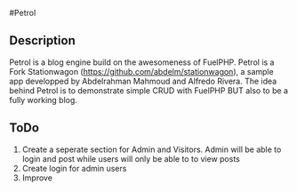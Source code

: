 #Petrol


## Description

Petrol is a blog engine build on the awesomeness of FuelPHP. Petrol is a Fork Stationwagon (https://github.com/abdelm/stationwagon), a sample app developped by  Abdelrahman Mahmoud and Alfredo Rivera. The idea behind Petrol is to demonstrate simple CRUD with FuelPHP BUT also to be a fully working blog. 

## ToDo
1. Create a seperate section for Admin and Visitors. Admin will be able  to login and post while users will only be able to  to view posts
2. Create login for admin users
3. Improve
